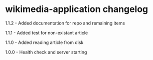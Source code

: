 # wikimedia-application changelog
1.1.2 - Added documentation for repo and remaining items

1.1.1 - Added test for non-existant article

1.1.0 - Added reading article from disk

1.0.0 - Health check and server starting
